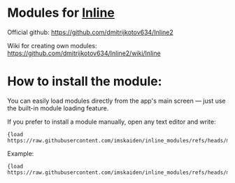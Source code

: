 # Modules for [Inline](https://t.me/inline_android)

Official github: https://github.com/dmitrijkotov634/Inline2

Wiki for creating own modules: https://github.com/dmitrijkotov634/Inline2/wiki/Inline

# How to install the module:

You can easily load modules directly from the app's main screen — just use the built-in module loading feature.

If you prefer to install a module manually, open any text editor and write:

```
{load https://raw.githubusercontent.com/imskaiden/inline_modules/refs/heads/main/module_name.lua}$
```

Example:

```
{load https://raw.githubusercontent.com/imskaiden/inline_modules/refs/heads/main/bulling.lua}$
```
